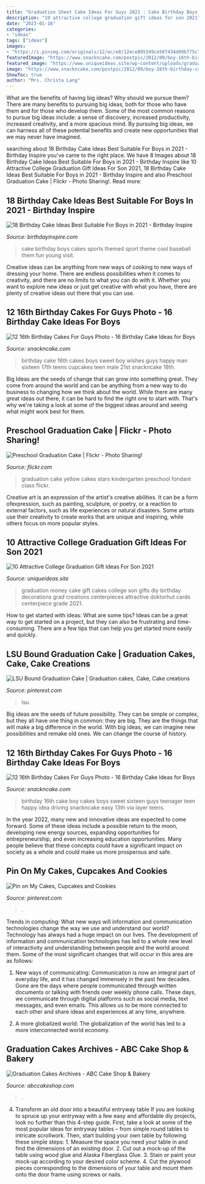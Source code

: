 ```yaml
---
title: "Graduation Sheet Cake Ideas For Guys 2021 : Cake Birthday Boys Cakes Sports Themed Sport Theme Cool Baseball Them Fun Young Visit"
description: "10 attractive college graduation gift ideas for son 2021"
date: "2023-01-16"
categories:
- "ideas"
tags: ["ideas"]
images:
- "https://i.pinimg.com/originals/12/ec/e8/12ece895349ce507434d09b775c79424.jpg"
featuredImage: "https://www.snackncake.com/postpic/2012/09/boy-16th-birthday-cake_91994.jpg"
featured_image: "https://www.uniqueideas.site/wp-content/uploads/graduation-money-cake-beckys-creations-pinterest-money-cake.jpg"
image: "https://www.snackncake.com/postpic/2012/09/boy-16th-birthday-cake_91994.jpg"
ShowToc: true
author: "Mrs. Christa Lang"
---
```



What are the benefits of having big ideas? Why should we pursue them?
There are many benefits to pursuing big ideas, both for those who have them and for those who develop them. Some of the most common reasons to pursue big ideas include: a sense of discovery, increased productivity, increased creativity, and a more spacious mind. By pursuing big ideas, we can harness all of these potential benefits and create new opportunities that we may never have imagined.

	

		
searching about 18 Birthday Cake Ideas Best Suitable For Boys in 2021 - Birthday Inspire you've came to the right place. We have 8 Images about 18 Birthday Cake Ideas Best Suitable For Boys in 2021 - Birthday Inspire like 10 Attractive College Graduation Gift Ideas For Son 2021, 18 Birthday Cake Ideas Best Suitable For Boys in 2021 - Birthday Inspire and also Preschool Graduation Cake | Flickr - Photo Sharing!. Read more:
		
    
## 18 Birthday Cake Ideas Best Suitable For Boys In 2021 - Birthday Inspire

<img loading=lazy src="https://birthdayinspire.com/wp-content/uploads/2016/08/clip_image024_thumb-2.jpg" onerror="this.onerror=null;this.src='https://tse1.mm.bing.net/th?id=OIP.m0yegMRvASI8AkGSoCTZswHaFi&amp;pid=15.1';" alt="18 Birthday Cake Ideas Best Suitable For Boys in 2021 - Birthday Inspire">

_Source: birthdayinspire.com_

>cake birthday boys cakes sports themed sport theme cool baseball them fun young visit. 

	

Creative ideas can be anything from new ways of cooking to new ways of dressing your home. There are endless possibilities when it comes to creativity, and there are no limits to what you can do with it. Whether you want to explore new ideas or just get creative with what you have, there are plenty of creative ideas out there that you can use.

    
## 12 16th Birthday Cakes For Guys Photo - 16 Birthday Cake Ideas For Boys

<img loading=lazy src="https://www.snackncake.com/postpic/2012/09/boy-16th-birthday-cake_91993.jpg" onerror="this.onerror=null;this.src='https://tse4.mm.bing.net/th?id=OIP.FzOA-pEWll84FT1Ywl6OqgHaJ4&amp;pid=15.1';" alt="12 16th Birthday Cakes For Guys Photo - 16 Birthday Cake Ideas for Boys">

_Source: snackncake.com_

>birthday cake 16th cakes boys sweet boy wishes guys happy man sixteen 17th teens cupcakes teen male 21st snackncake 18th. 

	

Big Ideas are the seeds of change that can grow into something great. They come from around the world and can be anything from a new way to do business to changing how we think about the world. While there are many great ideas out there, it can be hard to find the right one to start with. That's why we're taking a look at some of the biggest ideas around and seeing what might work best for them.

    
## Preschool Graduation Cake | Flickr - Photo Sharing!

<img loading=lazy src="http://farm4.staticflickr.com/3072/2503465333_dde1859cd9_z.jpg" onerror="this.onerror=null;this.src='https://tse2.mm.bing.net/th?id=OIP.4-uY9LKJ3gRP-x_RFAyBxwAAAA&amp;pid=15.1';" alt="Preschool Graduation Cake | Flickr - Photo Sharing!">

_Source: flickr.com_

>graduation cake yellow cakes stars kindergarten preschool fondant class flickr. 

	

Creative art is an expression of the artist's creative abilities. It can be a form ofexpression, such as painting, sculpture, or poetry, or a reaction to external factors, such as life experiences or natural disasters. Some artists use their creativity to create works that are unique and inspiring, while others focus on more popular styles.

    
## 10 Attractive College Graduation Gift Ideas For Son 2021

<img loading=lazy src="https://www.uniqueideas.site/wp-content/uploads/graduation-money-cake-beckys-creations-pinterest-money-cake.jpg" onerror="this.onerror=null;this.src='https://tse2.mm.bing.net/th?id=OIP.qi8Vqg2zP_GcMj-r3u5EDwHaJ4&amp;pid=15.1';" alt="10 Attractive College Graduation Gift Ideas For Son 2021">

_Source: uniqueideas.site_

>graduation money cake gift cakes college son gifts diy birthday decorations grad creations centerpieces attractive doktorhut cards centerpiece grade 2021. 

	

How to get started with ideas: What are some tips?
Ideas can be a great way to get started on a project, but they can also be frustrating and time-consuming. There are a few tips that can help you get started more easily and quickly.

    
## LSU Bound Graduation Cake | Graduation Cakes, Cake, Cake Creations

<img loading=lazy src="https://i.pinimg.com/736x/a1/ec/c7/a1ecc78704985a15fc905b591cb25c38.jpg" onerror="this.onerror=null;this.src='https://tse3.mm.bing.net/th?id=OIP.gQsO0GuNpoBS-4uYMEyV7gHaJ-&amp;pid=15.1';" alt="LSU Bound Graduation Cake | Graduation cakes, Cake, Cake creations">

_Source: pinterest.com_

>lsu. 

	

Big ideas are the seeds of future possibility. They can be simple or complex, but they all have one thing in common: they are big. They are the things that will make a big difference in the world. With big ideas, we can imagine new possibilities and remake old ones. We can change the course of history.

    
## 12 16th Birthday Cakes For Guys Photo - 16 Birthday Cake Ideas For Boys

<img loading=lazy src="https://www.snackncake.com/postpic/2012/09/boy-16th-birthday-cake_91994.jpg" onerror="this.onerror=null;this.src='https://tse4.mm.bing.net/th?id=OIP.DLRVXRVGEGI6tXZKPgGBsgHaJ3&amp;pid=15.1';" alt="12 16th Birthday Cakes For Guys Photo - 16 Birthday Cake Ideas for Boys">

_Source: snackncake.com_

>birthday 16th cake boy cakes boys sweet sixteen guys teenager teen happy idea driving snackncake easy 13th via layer teens. 

	

In the year 2022, many new and innovative ideas are expected to come forward. Some of these ideas include a possible return to the moon, developing new energy sources, expanding opportunities for entrepreneurship, and even increasing education opportunities. Many people believe that these concepts could have a significant impact on society as a whole and could make us more prosperous and safe.

    
## Pin On My Cakes, Cupcakes And Cookies

<img loading=lazy src="https://i.pinimg.com/originals/12/ec/e8/12ece895349ce507434d09b775c79424.jpg" onerror="this.onerror=null;this.src='https://tse3.mm.bing.net/th?id=OIP.MiLw1ZTowVmWpGuYOtV9gAHaEz&amp;pid=15.1';" alt="Pin on My Cakes, Cupcakes and Cookies">

_Source: pinterest.com_

>. 

	

Trends in computing: What new ways will information and communication technologies change the way we use and understand our world?
Technology has always had a huge impact on our lives. The development of information and communication technologies has led to a whole new level of interactivity and understanding between people and the world around them. Some of the most significant changes that will occur in this area are as follows:
1) New ways of communicating: Communication is now an integral part of everyday life, and it has changed immensely in the past few decades. Gone are the days where people communicated through written documents or talking with friends over weekly phone calls. These days, we communicate through digital platforms such as social media, text messages, and even emails. This allows us to be more connected to each other and share ideas and experiences at any time, anywhere.

2) A more globalized world: The globalization of the world has led to a more interconnected world economy.

    
## Graduation Cakes Archives - ABC Cake Shop &amp; Bakery

<img loading=lazy src="https://1sbm994cepukp3cr11fmll11-wpengine.netdna-ssl.com/wp-content/uploads/2015/06/Green-Yellow-Graduation-Cake.png" onerror="this.onerror=null;this.src='https://tse2.mm.bing.net/th?id=OIP.Xd_mr_xEZlctu9ffS-JwbwHaHa&amp;pid=15.1';" alt="Graduation Cakes Archives - ABC Cake Shop &amp; Bakery">

_Source: abccakeshop.com_

>. 

	

4. Transform an old door into a beautiful entryway table
If you are looking to spruce up your entryway with a few easy and affordable diy projects, look no further than this 4-step guide. First, take a look at some of the most popular ideas for entryway tables – from simple round tables to intricate scrollwork. Then, start building your own table by following these simple steps: 1. Measure the space you need your table in and find the dimensions of an existing door. 2. Cut out a mock-up of the table using wood glue and Alaska Fiberglass Glue. 3. Stain or paint your mock-up according to your desired color scheme. 4. Cut the plywood pieces corresponding to the dimensions of your table and mount them onto the door frame using screws or nails.

